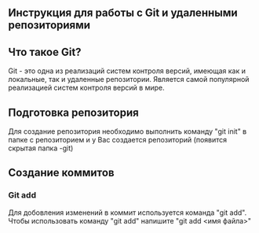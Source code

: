 ## Инструкция для работы с Git и удаленными репозиториями

## Что такое Git?
Git - это одна из реализаций систем контроля версий, имеющая как и локальные, так и удаленные репозитории. Является самой популярной реализацией систем контроля версий в мире.

## Подготовка репозитория
Для создание репозитория необходимо выполнить команду "git init" в папке с репозиторием и у Вас создается репозиторий (появится скрытая папка -git)

## Создание коммитов

### Git add
Для добовления изменений в коммит используется команда "git add". Чтобы использовать команду "git add" напишите "git add <имя файла>"
